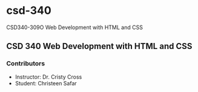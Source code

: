 # csd-340
CSD340-309O Web Development with HTML and CSS

## CSD 340 Web Development with HTML and CSS

### Contributors
- Instructor: Dr. Cristy Cross
- Student: Christeen Safar
